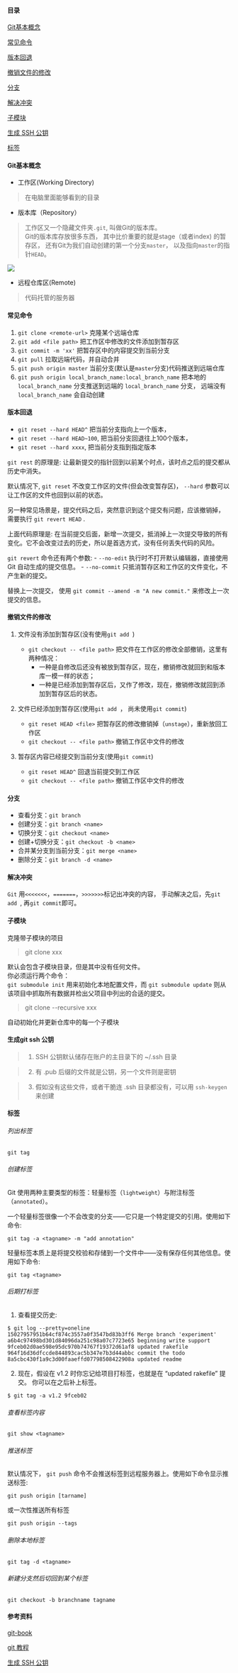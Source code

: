 #### 目录

[Git基本概念](#git-concept)

[常见命令](#common-command)

[版本回退](#version-back)

[撤销文件的修改](#undo-file-change)

[分支](#branch)

[解决冲突](#resolved-conflict)

[子模块](#submodule)

[生成 SSH 公钥](#generate-publick-key)

[标签](#tag)

#### <a name="git-concept"></a>Git基本概念

- 工作区(Working Directory)

> 在电脑里面能够看到的目录

- 版本库（Repository）

> 工作区又一个隐藏文件夹`.git`, 叫做Git的版本库。<br>
> Git的版本库存放很多东西， 其中比价重要的就是stage（或者index) 的暂存区， 还有Git为我们自动创建的第一个分支`master`， 以及指向`master`的指针`HEAD`。

![](https://cdn.liaoxuefeng.com/cdn/files/attachments/001384907702917346729e9afbf4127b6dfbae9207af016000/0)

- 远程仓库区(Remote)

> 代码托管的服务器


#### <a name="common-command"></a>常见命令

1. `git clone <remote-url>` 克隆某个远端仓库
2. `git add <file path>` 把工作区中修改的文件添加到暂存区
3. `git commit -m 'xx'` 把暂存区中的内容提交到当前分支
4. `git pull` 拉取远端代码，并自动合并
5. `git push origin master` 当前分支(默认是`master`分支)代码推送到远端仓库
6. `git push origin local_branch_name:local_branch_name` 把本地的 `local_branch_name` 分支推送到远端的 `local_branch_name` 分支， 远端没有 `local_branch_name` 会自动创建

#### <a name="version-back"></a>版本回退

- `git reset --hard HEAD^` 把当前分支指向上一个版本，
- `git reset --hard HEAD~100`, 把当前分支回退往上100个版本， 
- `git reset --hard xxxx`, 把当前分支指到指定版本

`git rest` 的原理是: 让最新提交的指针回到以前某个时点，该时点之后的提交都从历史中消失。

默认情况下, `git reset` 不改变工作区的文件(但会改变暂存区)， `--hard` 参数可以让工作区的文件也回到以前的状态。

另一种常见场景是，提交代码之后，突然意识到这个提交有问题，应该撤销掉， 需要执行 `git revert HEAD` . 

上面代码原理是: 在当前提交后面，新增一次提交，抵消掉上一次提交导致的所有变化。它不会改变过去的历史，所以是首选方式，没有任何丢失代码的风险。

`git revert` 命令还有两个参数:
	- `--no-edit` 执行时不打开默认编辑器，直接使用 Git 自动生成的提交信息。
	- `--no-commit` 只抵消暂存区和工作区的文件变化，不产生新的提交。

替换上一次提交， 使用 `git commit --amend -m "A new commit."` 来修改上一次提交的信息。


#### <a name="undo-file-change"></a>撤销文件的修改
1. 文件没有添加到暂存区(没有使用`git add `)
	- `git checkout -- <file path>` 把文件在工作区的修改全部撤销，这里有两种情况：
		- 一种是自修改后还没有被放到暂存区，现在，撤销修改就回到和版本库一模一样的状态；
		- 一种是已经添加到暂存区后，又作了修改，现在，撤销修改就回到添加到暂存区后的状态。

2. 文件已经添加到暂存区(使用`git add `， 尚未使用`git commit`)
	- `git reset HEAD <file>` 把暂存区的修改撤销掉（`unstage`），重新放回工作区
	- `git checkout -- <file path>` 撤销工作区中文件的修改

3. 暂存区内容已经提交到当前分支(使用`git commit`)
	- `git reset HEAD^` 回退当前提交到工作区 
	- `git checkout -- <file path>` 撤销工作区中文件的修改 

#### <a name="branch"></a>分支

- 查看分支：`git branch`
- 创建分支：`git branch <name>`
- 切换分支：`git checkout <name>`
- 创建+切换分支：`git checkout -b <name>`
- 合并某分支到当前分支：`git merge <name>`
- 删除分支：`git branch -d <name>`

#### <a name="resolved-conflict"></a>解决冲突
`Git` 用`<<<<<<<`，`=======`，`>>>>>>>`标记出冲突的内容， 手动解决之后，先`git add `, 再`git commit`即可。

#### <a name="submodule"></a>子模块

克隆带子模块的项目
> git clone xxx

默认会包含子模块目录，但是其中没有任何文件。<br>
你必须运行两个命令：<br>
`git submodule init` 用来初始化本地配置文件，而 `git submodule update` 则从该项目中抓取所有数据并检出父项目中列出的合适的提交。

> git clone --recursive xxx

自动初始化并更新仓库中的每一个子模块

#### <a name="generate-publick-key"></a>生成git ssh 公钥

> 1. SSH 公钥默认储存在账户的主目录下的 ~/.ssh 目录

> 2. 有 .pub 后缀的文件就是公钥，另一个文件则是密钥

> 3. 假如没有这些文件，或者干脆连 .ssh 目录都没有，可以用 `ssh-keygen` 来创建



#### <a name="tag"></a>标签

###### 列出标签

```
git tag
```



###### 创建标签

Git 使用两种主要类型的标签：轻量标签（`lightweight`）与附注标签（`annotated`）。

一个轻量标签很像一个不会改变的分支——它只是一个特定提交的引用。使用如下命令:

```
git tag -a <tagname> -m "add annotation"
```



轻量标签本质上是将提交校验和存储到一个文件中——没有保存任何其他信息。使用如下命令:

```
git tag <tagname>
```



###### 后期打标签

1. 查看提交历史:

```
$ git log --pretty=oneline
15027957951b64cf874c3557a0f3547bd83b3ff6 Merge branch 'experiment'
a6b4c97498bd301d84096da251c98a07c7723e65 beginning write support
9fceb02d0ae598e95dc970b74767f19372d61af8 updated rakefile
964f16d36dfccde844893cac5b347e7b3d44abbc commit the todo
8a5cbc430f1a9c3d00faaeffd07798508422908a updated readme
```

2. 现在，假设在 v1.2 时你忘记给项目打标签，也就是在 “updated rakefile” 提交。 你可以在之后补上标签。 

```
$ git tag -a v1.2 9fceb02
```



###### 查看标签内容

```
git show <tagname>
```



###### 推送标签

默认情况下， `git push` 命令不会推送标签到远程服务器上。使用如下命令显示推送标签:

```
git push origin [tarname]
```

或一次性推送所有标签

```
git push origin --tags
```



###### 删除本地标签

```
git tag -d <tagname>
```



###### 新建分支然后切回到某个标签

```
git checkout -b branchname tagname
```



#### 参考资料
[git-book](https://git-scm.com/book/en/v2)

[git 教程](https://www.liaoxuefeng.com/wiki/0013739516305929606dd18361248578c67b8067c8c017b000)

[生成 SSH 公钥](https://git-scm.com/book/zh/v1/服务器上的-Git-生成-SSH-公钥)